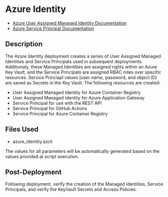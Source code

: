 # Azure Identity

- [Azure User Assigned Managed Identity Documentation](https://docs.microsoft.com/en-us/azure/active-directory/managed-identities-azure-resources/qs-configure-cli-windows-vm# "Azure User Assigned Managed Identity Documentation")
- [Azure Service Principal Documentation](https://docs.microsoft.com/en-us/azure/active-directory/develop/app-objects-and-service-principals "Azure Service Principal Documentation")

## Description

The Azure Identity deployment creates a series of User Assigned Managed Identities and Service Principals used in subsequent deployments. Additionaly, these Managed Identities are assigned rights within an Azure Key Vault, and the Service Principals are assigned RBAC roles over specific resources. Service Princiapl values (user name, password, and object ID) are saved as Secrets in the Key Vault. The following resources are created:

- User Assigned Managed Identity for Azure Container Registry
- User Assigned Managed Identity for Azure Application Gateway
- Service Principal for use with the REST API
- Service Principal for GitHub Actions
- Service Principal for Azure Container Registry

## Files Used

- azure_identity.azcli

The values for all parameters will be automatically generated based on the values provided at script execution.

## Post-Deployment

Following deployment, verify the creation of the Managed Identities, Service Principals, and verify the KeyVault Secrets and Access Policies.
